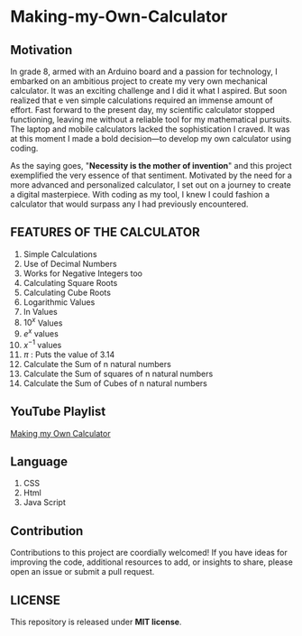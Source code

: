 # Making-my-Own-Calculator #


## Motivation ##

In grade 8, armed with an Arduino board and a passion for technology, 
I embarked on an ambitious project to create my very own mechanical calculator. It was an exciting challenge and I did it what I aspired. But soon realized that e
ven simple calculations required an immense amount of effort. 
Fast forward to the present day, my scientific calculator stopped functioning, leaving me without a reliable tool for my mathematical pursuits. The laptop and mobile calculators lacked the sophistication I craved. It was at this moment I made a bold decision—to develop my own calculator using coding.

As the saying goes, "**Necessity is the mother of invention**" and this project exemplified the very essence of that sentiment. Motivated by the need for a more advanced and personalized calculator, I set out on a journey to create a digital masterpiece. With coding as my tool, I knew I could fashion a calculator that would surpass any I had previously encountered.

## FEATURES OF THE CALCULATOR ##

1) Simple Calculations
2) Use of Decimal Numbers
3) Works for Negative Integers too
4) Calculating Square Roots
5) Calculating Cube Roots
6) Logarithmic Values
7) ln Values
8) $10^x$ Values
9) $e^x$ values
10) $x^{-1}$ values
11) $\pi$ : Puts the value of 3.14
12) Calculate the Sum of n natural numbers
13) Calculate the Sum of squares of n natural numbers
14) Calculate the Sum of Cubes of n natural numbers



## YouTube Playlist ##

[Making my Own Calculator](https://www.youtube.com/playlist?list=PL8UgiekZNpwILabb9GNr4tYjmvY_dSjrv)

## Language ##

1) CSS
2) Html
3) Java Script


## Contribution ##

Contributions to this project are coordially welcomed! If you have ideas for improving the code, additional 
resources to add, or insights to share, please open an issue or submit a pull request.




## LICENSE ##

This repository is released under **MIT license**.




